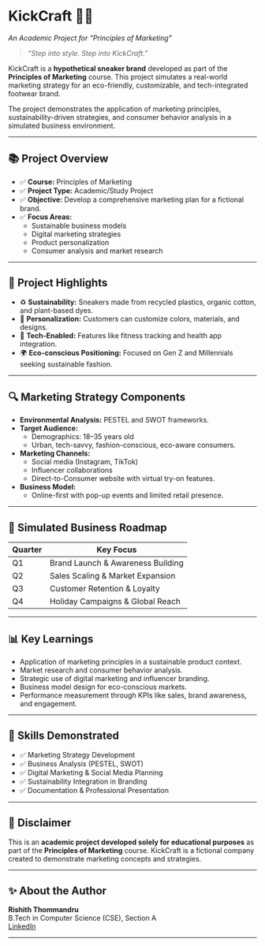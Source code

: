 # KickCraft 👟🌱  
*An Academic Project for "Principles of Marketing"*  

> *“Step into style. Step into KickCraft.”*  

KickCraft is a **hypothetical sneaker brand** developed as part of the **Principles of Marketing** course. This project simulates a real-world marketing strategy for an eco-friendly, customizable, and tech-integrated footwear brand.  

The project demonstrates the application of marketing principles, sustainability-driven strategies, and consumer behavior analysis in a simulated business environment.  

---

## 📚 Project Overview  

- ✅ **Course:** Principles of Marketing  
- ✅ **Project Type:** Academic/Study Project  
- ✅ **Objective:** Develop a comprehensive marketing plan for a fictional brand.  
- ✅ **Focus Areas:**  
   - Sustainable business models  
   - Digital marketing strategies  
   - Product personalization  
   - Consumer analysis and market research  

---

## 🚀 Project Highlights  

- ♻️ **Sustainability:** Sneakers made from recycled plastics, organic cotton, and plant-based dyes.  
- 🎨 **Personalization:** Customers can customize colors, materials, and designs.  
- 🔗 **Tech-Enabled:** Features like fitness tracking and health app integration.  
- 🌍 **Eco-conscious Positioning:** Focused on Gen Z and Millennials seeking sustainable fashion.  

---

## 🔍 Marketing Strategy Components  

- **Environmental Analysis:** PESTEL and SWOT frameworks.  
- **Target Audience:**  
   - Demographics: 18–35 years old  
   - Urban, tech-savvy, fashion-conscious, eco-aware consumers.  
- **Marketing Channels:**  
   - Social media (Instagram, TikTok)  
   - Influencer collaborations  
   - Direct-to-Consumer website with virtual try-on features.  
- **Business Model:**  
   - Online-first with pop-up events and limited retail presence.  

---

## 📅 Simulated Business Roadmap  

| Quarter | Key Focus                          |
|---------|-------------------------------------|
| Q1      | Brand Launch & Awareness Building  |
| Q2      | Sales Scaling & Market Expansion    |
| Q3      | Customer Retention & Loyalty       |
| Q4      | Holiday Campaigns & Global Reach   |  

---

## 📊 Key Learnings  

- Application of marketing principles in a sustainable product context.  
- Market research and consumer behavior analysis.  
- Strategic use of digital marketing and influencer branding.  
- Business model design for eco-conscious markets.  
- Performance measurement through KPIs like sales, brand awareness, and engagement.  

---

## 💼 Skills Demonstrated  

- ✅ Marketing Strategy Development  
- ✅ Business Analysis (PESTEL, SWOT)  
- ✅ Digital Marketing & Social Media Planning  
- ✅ Sustainability Integration in Branding  
- ✅ Documentation & Professional Presentation  

---

## 📜 Disclaimer  

This is an **academic project developed solely for educational purposes** as part of the **Principles of Marketing** course. KickCraft is a fictional company created to demonstrate marketing concepts and strategies.  

---

## ✨ About the Author  

**Rishith Thommandru**  
B.Tech in Computer Science (CSE), Section A  
[LinkedIn](www.linkedin.com/in/rishith-thommandru)

---

